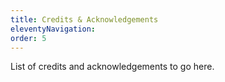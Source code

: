 ```yaml
---
title: Credits & Acknowledgements
eleventyNavigation:
order: 5
---
```


List of credits and acknowledgements to go here.
